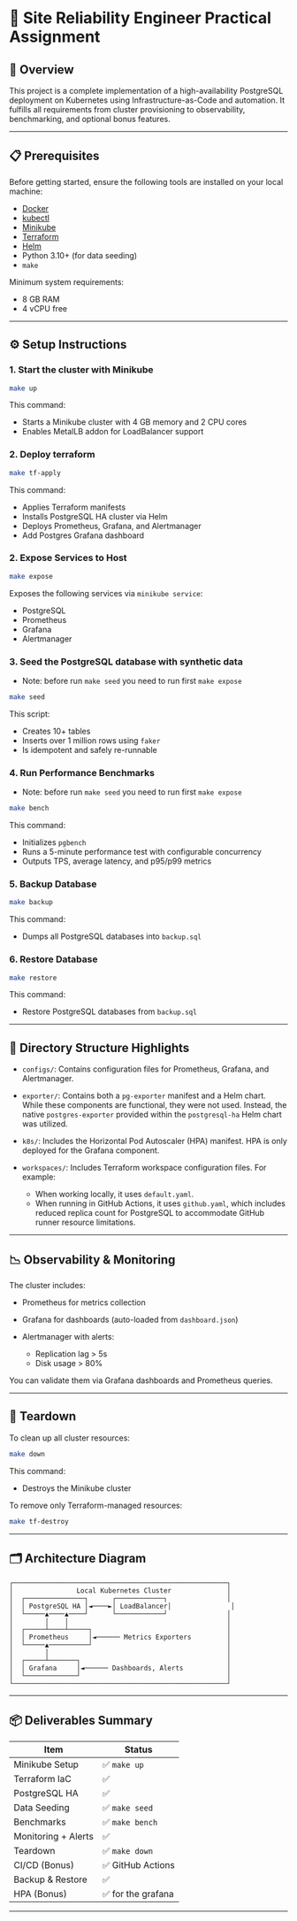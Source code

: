 # 🚀 Site Reliability Engineer Practical Assignment

## 📌 Overview

This project is a complete implementation of a high-availability PostgreSQL deployment on Kubernetes using Infrastructure-as-Code and automation. It fulfills all requirements from cluster provisioning to observability, benchmarking, and optional bonus features.

---

## 📋 Prerequisites

Before getting started, ensure the following tools are installed on your local machine:

* [Docker](https://www.docker.com/)
* [kubectl](https://kubernetes.io/docs/tasks/tools/)
* [Minikube](https://minikube.sigs.k8s.io/docs/)
* [Terraform](https://www.terraform.io/)
* [Helm](https://helm.sh/)
* Python 3.10+ (for data seeding)
* `make`

Minimum system requirements:

* 8 GB RAM
* 4 vCPU free

---

## ⚙️ Setup Instructions

### 1. Start the cluster with Minikube

```bash
make up
```

This command:

* Starts a Minikube cluster with 4 GB memory and 2 CPU cores
* Enables MetalLB addon for LoadBalancer support

### 2. Deploy terraform

```bash
make tf-apply
```

This command:

* Applies Terraform manifests
* Installs PostgreSQL HA cluster via Helm
* Deploys Prometheus, Grafana, and Alertmanager
* Add Postgres Grafana dashboard

### 2. Expose Services to Host

```bash
make expose
```

Exposes the following services via `minikube service`:

* PostgreSQL
* Prometheus
* Grafana
* Alertmanager

### 3. Seed the PostgreSQL database with synthetic data

* Note: before run `make seed` you need to run first `make expose`

```bash
make seed
```

This script:

* Creates 10+ tables
* Inserts over 1 million rows using `faker`
* Is idempotent and safely re-runnable

### 4. Run Performance Benchmarks

* Note: before run `make seed` you need to run first `make expose`

```bash
make bench
```

This command:

* Initializes `pgbench`
* Runs a 5-minute performance test with configurable concurrency
* Outputs TPS, average latency, and p95/p99 metrics

### 5. Backup Database

```bash
make backup
```

This command:

* Dumps all PostgreSQL databases into `backup.sql`

### 6. Restore Database

```bash
make restore
```

This command:

* Restore PostgreSQL databases from `backup.sql`

---

## 📁 Directory Structure Highlights

* `configs/`: Contains configuration files for Prometheus, Grafana, and Alertmanager.
* `exporter/`: Contains both a `pg-exporter` manifest and a Helm chart. While these components are functional, they were not used. Instead, the native `postgres-exporter` provided within the `postgresql-ha` Helm chart was utilized.
* `k8s/`: Includes the Horizontal Pod Autoscaler (HPA) manifest. HPA is only deployed for the Grafana component.
* `workspaces/`: Includes Terraform workspace configuration files. For example:

  * When working locally, it uses `default.yaml`.
  * When running in GitHub Actions, it uses `github.yaml`, which includes reduced replica count for PostgreSQL to accommodate GitHub runner resource limitations.

---

## 📉 Observability & Monitoring

The cluster includes:

* Prometheus for metrics collection
* Grafana for dashboards (auto-loaded from `dashboard.json`)
* Alertmanager with alerts:

  * Replication lag > 5s
  * Disk usage > 80%

You can validate them via Grafana dashboards and Prometheus queries.

---

## 🧹 Teardown

To clean up all cluster resources:

```bash
make down
```

This command:

* Destroys the Minikube cluster

To remove only Terraform-managed resources:

```bash
make tf-destroy
```

---

## 🗂️ Architecture Diagram

```
┌──────────────────────────────────────────────────────┐
│                Local Kubernetes Cluster              │
│  ┌───────────────┐      ┌────────────┐               │
│  │ PostgreSQL HA │◄────►│ LoadBalancer│               │
│  └─────▲────▲────┘      └────────────┘               │
│        │    │                                        │
│  ┌─────┴────┴─────┐                                  │
│  │ Prometheus     │◄────── Metrics Exporters         │
│  └─────▲──────────┘                                  │
│        │                                             │
│  ┌─────┴───────┐                                     │
│  │ Grafana     │◄────── Dashboards, Alerts           │
│  └─────────────┘                                     │
└──────────────────────────────────────────────────────┘
```

---

## 📦 Deliverables Summary

| Item                | Status           |
| ------------------- | ---------------- |
| Minikube Setup      | ✅ `make up`      |
| Terraform IaC       | ✅                |
| PostgreSQL HA       | ✅                |
| Data Seeding        | ✅ `make seed`    |
| Benchmarks          | ✅ `make bench`   |
| Monitoring + Alerts | ✅                |
| Teardown            | ✅ `make down`    |
| CI/CD (Bonus)       | ✅ GitHub Actions |
| Backup & Restore    | ✅                |
| HPA (Bonus)         | ✅ for the grafana|

---

